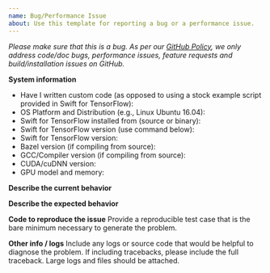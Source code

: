```yaml
---
name: Bug/Performance Issue
about: Use this template for reporting a bug or a performance issue.
---
```


<em>Please make sure that this is a bug. As per our [GitHub Policy](https://github.com/tensorflow/swift/blob/master/KNOWN_ISSUES.md), we only address code/doc bugs, performance issues, feature requests and build/installation issues on GitHub.</em>

**System information**

- Have I written custom code (as opposed to using a stock example script provided in Swift for TensorFlow):
- OS Platform and Distribution (e.g., Linux Ubuntu 16.04):
- Swift for TensorFlow installed from (source or binary):
- Swift for TensorFlow version (use command below):
- Swift for TensorFlow version:
- Bazel version (if compiling from source):
- GCC/Compiler version (if compiling from source):
- CUDA/cuDNN version:
- GPU model and memory:

**Describe the current behavior**

**Describe the expected behavior**

**Code to reproduce the issue**
Provide a reproducible test case that is the bare minimum necessary to generate the problem.

**Other info / logs**
Include any logs or source code that would be helpful to diagnose the problem. If including tracebacks, please include the full traceback. Large logs and files should be attached.
